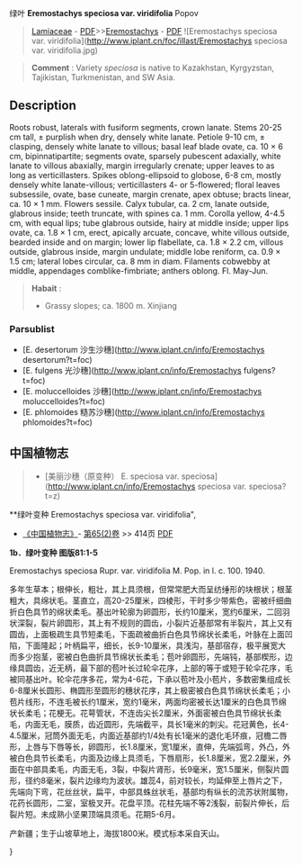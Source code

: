 绿叶 **Eremostachys speciosa var. viridifolia** Popov

> [Lamiaceae](http://www.iplant.cn/info/Lamiaceae?t=foc) - [PDF](http://www.iplant.cn/foc/pdf/Lamiaceae.pdf)>>[Eremostachys](http://www.iplant.cn/info/Eremostachys?t=foc) - [PDF](http://www.iplant.cn/foc/pdf/Eremostachys.pdf)
![Eremostachys speciosa var. viridifolia](http://www.iplant.cn/foc/illast/Eremostachys speciosa var. viridifolia.jpg)


> **Comment** : 
> Variety *speciosa* is native to Kazakhstan, Kyrgyzstan, Tajikistan, Turkmenistan, and SW Asia.

## Description

Roots robust, laterals with fusiform segments, crown lanate. Stems 20-25 cm tall, ± purplish when dry, densely white lanate. Petiole 9-10 cm, ± clasping, densely white lanate to villous; basal leaf blade ovate, ca. 10 × 6 cm, bipinnatipartite; segments ovate, sparsely pubescent adaxially, white lanate to villous abaxially, margin irregularly crenate; upper leaves to as long as verticillasters. Spikes oblong-ellipsoid to globose, 6-8 cm, mostly densely white lanate-villous; verticillasters 4- or 5-flowered; floral leaves subsessile, ovate, base cuneate, margin crenate, apex obtuse; bracts linear, ca. 10 × 1 mm. Flowers sessile. Calyx tubular, ca. 2 cm, lanate outside, glabrous inside; teeth truncate, with spines ca. 1 mm. Corolla yellow, 4-4.5 cm, with equal lips; tube glabrous outside, hairy at middle inside; upper lips ovate, ca. 1.8 × 1 cm, erect, apically arcuate, concave, white villous outside, bearded inside and on margin; lower lip flabellate, ca. 1.8 × 2.2 cm, villous outside, glabrous inside, margin undulate; middle lobe reniform, ca. 0.9 × 1.5 cm; lateral lobes circular, ca. 8 mm in diam. Filaments cobwebby at middle, appendages comblike-fimbriate; anthers oblong. Fl. May-Jun.


> **Habait** : 
>* Grassy slopes; ca. 1800 m. Xinjiang

### Parsublist

* [E.  desertorum  沙生沙穗](http://www.iplant.cn/info/Eremostachys desertorum?t=foc)
* [E.  fulgens  光沙穗](http://www.iplant.cn/info/Eremostachys fulgens?t=foc)
* [E.  moluccelloides  沙穗](http://www.iplant.cn/info/Eremostachys moluccelloides?t=foc)
* [E.  phlomoides  糙苏沙穗](http://www.iplant.cn/info/Eremostachys phlomoides?t=foc)

## 中国植物志

> * [美丽沙穗（原变种）  E.  speciosa var. speciosa](http://www.iplant.cn/info/Eremostachys speciosa var. speciosa?t=z)


**绿叶变种 Eremostachys speciosa var. viridifolia",

* [《中国植物志》](http://www.iplant.cn/frps)- [第65(2)卷](http://www.iplant.cn/frps/vol/65(2)) >> 414页 [PDF](http://www.iplant.cn/frps/pdf/65(2)/414b.pdf)


**1b．绿叶变种 图版81:1-5**

Eremostachys speciosa Rupr. var. viridifolia M. Pop. in l. c. 100. 1940.

多年生草本；根伸长，粗壮，其上具须根，但常常肥大而呈纺缍形的块根状；根茎粗大，具绵状毛。茎直立，高20-25厘米，四棱形，干时多少带紫色，密被纤细曲折白色具节的绵状柔毛。基出叶轮廓为卵圆形，长约10厘米，宽约6厘米，二回羽状深裂，裂片卵圆形，其上有不规则的圆齿，小裂片近基部常有半裂片，其上又有圆齿，上面极疏生具节短柔毛，下面疏被曲折白色具节绵状长柔毛，叶脉在上面凹陷，下面隆起；叶柄扁平，细长，长9-10厘米，具浅沟，基部宿存，极平展宽大而多少抱茎，密被白色曲折具节绵状长柔毛；苞叶卵圆形，先端钝，基部楔形，边缘具圆齿，近无柄，最下部的苞叶长过轮伞花序，上部的等于或短于轮伞花序，毛被同基出叶。轮伞花序多花，常为4-6花，下承以苞叶及小苞片，多数密集组成长6-8厘米长圆形、椭圆形至圆形的穗状花序，其上极密被白色具节绵状长柔毛；小苞片线形，不连毛被长约1厘米，宽约1毫米，两面均密被长达1厘米的白色具节绵状长柔毛；花梗无。花萼管状，不连齿尖长2厘米，外面密被白色具节绵状长柔毛，内面无毛，膜质，齿近圆形，先端截平，具长1毫米的刺尖。花冠黄色，长4-4.5厘米，冠筒外面无毛，内面近基部约1/4处有长1毫米的退化毛环痕，冠檐二唇形，上唇与下唇等长，卵圆形，长1.8厘米，宽1厘米，直伸，先端弧弯，外凸，外被白色具节长柔毛，内面及边缘上具须毛，下唇扇形，长1.8厘米，宽2.2厘米，外面在中部具柔毛，内面无毛，3裂，中裂片肾形，长9毫米，宽1.5厘米，侧裂片圆形，径约8毫米，裂片边缘均为波状。雄蕊4，前对较长，均延伸至上唇片之下，先端向下弯，花丝丝状，扁平，中部具蛛丝状毛，基部均有纵长的流苏状附属物，花药长圆形，二室，室极叉开。花盘平顶。花柱先端不等2浅裂，前裂片伸长，后裂片短。未成熟小坚果顶端具须毛。花期5-6月。

产新疆；生于山坡草地上，海拔1800米。模式标本采自天山。

}